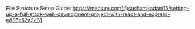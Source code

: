File Structure Setup Guide: https://medium.com/@sushantkadam15/setting-up-a-full-stack-web-development-project-with-react-and-express-e835c52e3c31
